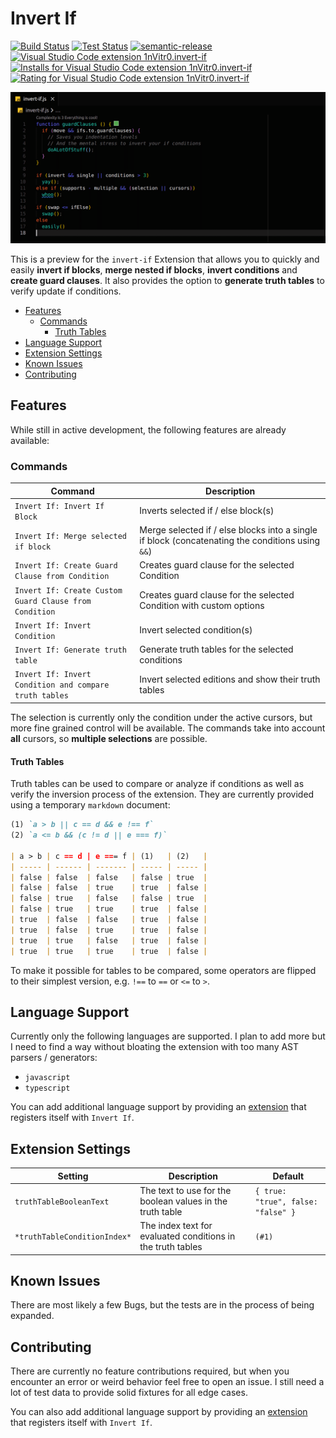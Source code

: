 # Invert If

[![Build Status](https://img.shields.io/github/workflow/status/1nVitr0/plugin-vscode-invert-if/Release)](https://github.com/1nVitr0/plugin-vscode-invert-if/actions/workflows/release.yml)
[![Test Status](https://img.shields.io/github/workflow/status/1nVitr0/plugin-vscode-invert-if/Tests?label=tests)](https://github.com/1nVitr0/plugin-vscode-invert-if/actions/workflows/test.yml)
[![semantic-release](https://img.shields.io/badge/%20%20%F0%9F%93%A6%F0%9F%9A%80-semantic--release-e10079.svg)](https://github.com/semantic-release/semantic-release)
[![Visual Studio Code extension 1nVitr0.invert-if](https://vsmarketplacebadge.apphb.com/version/1nVitr0.invert-if.svg)](https://marketplace.visualstudio.com/items?itemName=1nVitr0.invert-if)
[![Installs for Visual Studio Code extension 1nVitr0.invert-if](https://vsmarketplacebadge.apphb.com/installs/1nVitr0.invert-if.svg)](https://marketplace.visualstudio.com/items?itemName=1nVitr0.invert-if)
[![Rating for Visual Studio Code extension 1nVitr0.invert-if](https://vsmarketplacebadge.apphb.com/rating/1nVitr0.invert-if.svg)](https://marketplace.visualstudio.com/items?itemName=1nVitr0.invert-if)


![Demo of Extension](packages/extension/resources/demo.gif)

This is a preview for the `invert-if` Extension that allows you to quickly and easily **invert if blocks**, **merge nested if blocks**, **invert conditions** and **create guard clauses**.  It also provides the option to **generate truth tables** to verify update if conditions.

- [Features](#features)
  - [Commands](#commands)
    - [Truth Tables](#truth-tables)
- [Language Support](#language-support)
- [Extension Settings](#extension-settings)
- [Known Issues](#known-issues)
- [Contributing](#contributing)

## Features

While still in active development, the following features are already available:

### Commands



| Command                                                | Description                                                                                      |
| ------------------------------------------------------ | ------------------------------------------------------------------------------------------------ |
| `Invert If: Invert If Block`                           | Inverts selected if / else block(s)                                                              |
| `Invert If: Merge selected if block`                   | Merge selected if / else blocks into a single if block (concatenating the conditions using `&&`) |
| `Invert If: Create Guard Clause from Condition`        | Creates guard clause for the selected Condition                                                  |
| `Invert If: Create Custom Guard Clause from Condition` | Creates guard clause for the selected Condition with custom options                              |
| `Invert If: Invert Condition`                          | Invert selected condition(s)                                                                     |
| `Invert If: Generate truth table`                      | Generate truth tables for the selected conditions                                                |
| `Invert If: Invert Condition and compare truth tables` | Invert selected editions and show their truth tables                                             |

The selection is currently only the condition under the active cursors, but more fine grained control will be available. The commands take into account **all** cursors, so **multiple selections** are possible.

#### Truth Tables

Truth tables can be used to compare or analyze if conditions as well as verify the inversion process of the extension. They are currently provided using a temporary `markdown` document:

```markdown
(1) `a > b || c == d && e !== f`
(2) `a <= b && (c != d || e === f)`

| a > b | c == d | e === f | (1)   | (2)   |
| ----- | ------ | ------- | ----- | ----- |
| false | false  | false   | false | true  |
| false | false  | true    | true  | false |
| false | true   | false   | false | true  |
| false | true   | true    | true  | false |
| true  | false  | false   | true  | false |
| true  | false  | true    | true  | false |
| true  | true   | false   | true  | false |
| true  | true   | true    | true  | false |
```

To make it possible for tables to be compared, some operators are flipped to their simplest version, e.g. `!==` to `==` or `<=` to `>`.

## Language Support

Currently only the following languages are supported. I plan to add more but I need to find a way without bloating the extension with too many AST parsers / generators:

- `javascript`
- `typescript`

You can add additional language support by providing an [extension](packages/extension/CONTRIBUTING.md) that registers itself with `Invert If`.

## Extension Settings

| Setting                      | Description                                                 | Default                            |
| ---------------------------- | ----------------------------------------------------------- | ---------------------------------- |
| `truthTableBooleanText`      | The text to use for the boolean values in the truth table   | `{ true: "true", false: "false" }` |
| `*truthTableConditionIndex*` | The index text for evaluated conditions in the truth tables | `(#1)`                             |

## Known Issues

There are most likely a few Bugs, but the tests are in the process of being expanded.

## Contributing

There are currently no feature contributions required, but when you encounter an error or weird behavior feel free to open an issue. I still need a lot of test data to provide solid fixtures for all edge cases.

You can also add additional language support by providing an [extension](packages/extension/CONTRIBUTING.md) that registers itself with `Invert If`.
